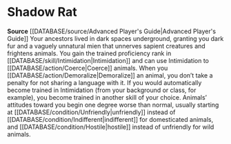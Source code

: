 ﻿---
id: '76'
name: Shadow Rat
rarity: Common
source: '[[DATABASE/source/Advanced Player''s Guide|Advanced Player''s Guide]]'
type: Heritage

---
# Shadow Rat

**Source** [[DATABASE/source/Advanced Player's Guide|Advanced Player's Guide]] 
Your ancestors lived in dark spaces underground, granting you dark fur and a vaguely unnatural mien that unnerves sapient creatures and frightens animals. You gain the trained proficiency rank in [[DATABASE/skill/Intimidation|Intimidation]] and can use Intimidation to [[DATABASE/action/Coerce|Coerce]] animals. When you [[DATABASE/action/Demoralize|Demoralize]] an animal, you don’t take a penalty for not sharing a language with it. If you would automatically become trained in Intimidation (from your background or class, for example), you become trained in another skill of your choice.
 Animals’ attitudes toward you begin one degree worse than normal, usually starting at [[DATABASE/condition/Unfriendly|unfriendly]] instead of [[DATABASE/condition/Indifferent|indifferent]] for domesticated animals, and [[DATABASE/condition/Hostile|hostile]] instead of unfriendly for wild animals.